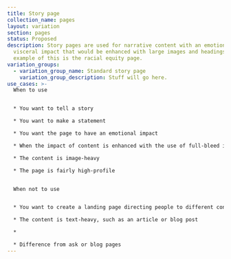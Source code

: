 ```yaml
---
title: Story page
collection_name: pages
layout: variation
section: pages
status: Proposed
description: Story pages are used for narrative content with an emotional or
  visceral impact that would be enhanced with large images and headings. An
  example of this is the racial equity page.
variation_groups:
  - variation_group_name: Standard story page
    variation_group_description: Stuff will go here.
use_cases: >-
  When to use


  * You want to tell a story

  * You want to make a statement

  * You want the page to have an emotional impact

  * When the impact of content is enhanced with the use of full-bleed images and large headings

  * The content is image-heavy 

  * The page is fairly high-profile  


  When not to use


  * You want to create a landing page directing people to different content sources

  * The content is text-heavy, such as an article or blog post

  *

  * Difference from ask or blog pages
---
```

